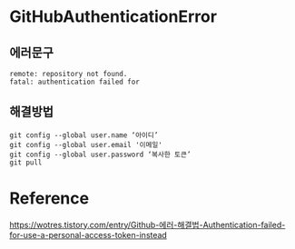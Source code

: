 # GitHubAuthenticationError

## 에러문구
~~~
remote: repository not found.
fatal: authentication failed for
~~~

## 해결방법
~~~
git config --global user.name ‘아이디’
git config --global user.email '이메일'
git config --global user.password ‘복사한 토큰’
git pull
~~~

# Reference
https://wotres.tistory.com/entry/Github-에러-해결법-Authentication-failed-for-use-a-personal-access-token-instead   